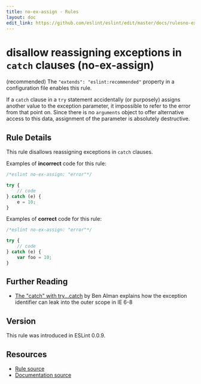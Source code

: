 ```yaml
---
title: no-ex-assign - Rules
layout: doc
edit_link: https://github.com/eslint/eslint/edit/master/docs/rulesno-ex-assign.md
---
```

<!-- Note: No pull requests accepted for this file. See README.md in the root directory for details. -->
# disallow reassigning exceptions in `catch` clauses (no-ex-assign)

(recommended) The `"extends": "eslint:recommended"` property in a configuration file enables this rule.

If a `catch` clause in a `try` statement accidentally (or purposely) assigns another value to the exception parameter, it impossible to refer to the error from that point on.
Since there is no `arguments` object to offer alternative access to this data, assignment of the parameter is absolutely destructive.

## Rule Details

This rule disallows reassigning exceptions in `catch` clauses.

Examples of **incorrect** code for this rule:

```js
/*eslint no-ex-assign: "error"*/

try {
    // code
} catch (e) {
    e = 10;
}
```

Examples of **correct** code for this rule:

```js
/*eslint no-ex-assign: "error"*/

try {
    // code
} catch (e) {
    var foo = 10;
}
```

## Further Reading

* [The "catch" with try...catch](http://weblog.bocoup.com/the-catch-with-try-catch/) by Ben Alman explains how the exception identifier can leak into the outer scope in IE 6-8

## Version

This rule was introduced in ESLint 0.0.9.

## Resources

* [Rule source](https://github.com/eslint/eslint/tree/master/lib/rules/no-ex-assign.js)
* [Documentation source](https://github.com/eslint/eslint/tree/master/docs/rules/no-ex-assign.md)
